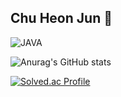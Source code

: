 ## Chu Heon Jun 👋

<!--
**chuheon/chuheon** is a ✨ _special_ ✨ repository because its `README.md` (this file) appears on your GitHub profile.

Here are some ideas to get you started:

- 🔭 I’m currently working on ...
- 🌱 I’m currently learning ...
- 👯 I’m looking to collaborate on ...
- 🤔 I’m looking for help with ...
- 💬 Ask me about ...
- 📫 How to reach me: ...
- 😄 Pronouns: ...
- ⚡ Fun fact: ...
-->

![JAVA](https://img.shields.io/badge/JAVA-007396.svg?&style=for-the-badge&logo=JAVA&logoColor=White)

![Anurag's GitHub stats](https://github-readme-stats.vercel.app/api?username=chuheon&show_icons=true&theme=radical)

[![Solved.ac Profile](http://mazassumnida.wtf/api/v2/generate_badge?boj=cngjswns02)](https://solved.ac/cngjswns02/)

